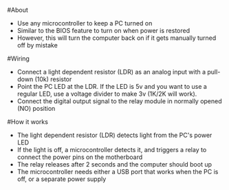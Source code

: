 #About
* Use any microcontroller to keep a PC turned on
* Similar to the BIOS feature to turn on when power is restored
* However, this will turn the computer back on if it gets manually turned off by mistake

#Wiring
* Connect a light dependent resistor (LDR) as an analog input with a pull-down (10k) resistor
* Point the PC LED at the LDR.  If the LED is 5v and you want to use a regular LED, use a voltage divider to make 3v (1K/2K will work).
* Connect the digital output signal to the relay module in normally opened (NO) position

#How it works
* The light dependent resistor (LDR) detects light from the PC's power LED
* If the light is off, a microcontroller detects it, and triggers a relay to connect the power pins on the motherboard
* The relay releases after 2 seconds and the computer should boot up
* The microcontroller needs either a USB port that works when the PC is off, or a separate power supply